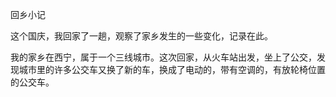 回乡小记

这个国庆，我回家了一趟，观察了家乡发生的一些变化，记录在此。

我的家乡在西宁，属于一个三线城市。这次回家，从火车站出发，坐上了公交，发现城市里的许多公交车又换了新的车，换成了电动的，带有空调的，有放轮椅位置的公交车。